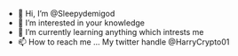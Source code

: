 - 👋 Hi, I’m @Sleepydemigod
- 👀 I’m interested in your knowledge
- 🌱 I’m currently learning anything which intrests me
- 📫 How to reach me ... My twitter handle @HarryCrypto01

<!---
Sle
